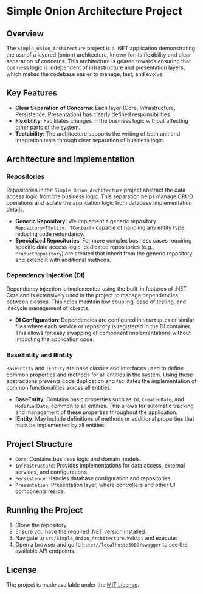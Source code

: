 # Simple Onion Architecture Project

## Overview

The `Simple_Onion_Architecture` project is a .NET application demonstrating the use of a layered (onion) architecture, known for its flexibility and clear separation of concerns. This architecture is geared towards ensuring that business logic is independent of infrastructure and presentation layers, which makes the codebase easier to manage, test, and evolve.

## Key Features

- **Clear Separation of Concerns**: Each layer (Core, Infrastructure, Persistence, Presentation) has clearly defined responsibilities.
- **Flexibility**: Facilitates changes in the business logic without affecting other parts of the system.
- **Testability**: The architecture supports the writing of both unit and integration tests through clear separation of business logic.

## Architecture and Implementation

### Repositories

Repositories in the `Simple_Onion_Architecture` project abstract the data access logic from the business logic. This separation helps manage CRUD operations and isolate the application logic from database implementation details.

- **Generic Repository**: We implement a generic repository `Repository<TEntity, TContext>` capable of handling any entity type, reducing code redundancy.
- **Specialized Repositories**: For more complex business cases requiring specific data access logic, dedicated repositories (e.g., `ProductRepository`) are created that inherit from the generic repository and extend it with additional methods.

### Dependency Injection (DI)

Dependency injection is implemented using the built-in features of .NET Core and is extensively used in the project to manage dependencies between classes. This helps maintain low coupling, ease of testing, and lifecycle management of objects.

- **DI Configuration**: Dependencies are configured in `Startup.cs` or similar files where each service or repository is registered in the DI container. This allows for easy swapping of component implementations without impacting the application code.

### BaseEntity and IEntity

`BaseEntity` and `IEntity` are base classes and interfaces used to define common properties and methods for all entities in the system. Using these abstractions prevents code duplication and facilitates the implementation of common functionalities across all entities.

- **BaseEntity**: Contains basic properties such as `Id`, `CreatedDate`, and `ModifiedDate`, common to all entities. This allows for automatic tracking and management of these properties throughout the application.
- **IEntity**: May include definitions of methods or additional properties that must be implemented by all entities.

## Project Structure

- `Core`: Contains business logic and domain models.
- `Infrastructure`: Provides implementations for data access, external services, and configurations.
- `Persistence`: Handles database configuration and repositories.
- `Presentation`: Presentation layer, where controllers and other UI components reside.

## Running the Project

1. Clone the repository.
2. Ensure you have the required .NET version installed.
3. Navigate to `src/Simple_Onion_Architecture.WebApi` and execute:
4. Open a browser and go to `http://localhost:5000/swagger` to see the available API endpoints.

## License

The project is made available under the [MIT License](LICENSE.txt).
